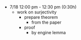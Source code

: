 
* 7/18 12:00 pm - 12:30 pm (0:30h)
  * work on surjectivity
    * prepare theorem
      * from the paper
    * proof
      * by engine lemma

